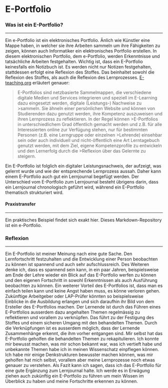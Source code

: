# E-Portfolio

### Was ist ein E-Portfolio?
-------
Ein e-Portfolio ist ein elektronisches Portfolio. Änlich wie Künstler eine Mappe haben, in welcher sie ihre Arbeiten sammeln um ihre Fähigkeiten zu zeigen, können auch Informatiker ein elektronisches Portfolio erstellen.
In diesem elektronischen Portfolio, dem e-Portfolio, werden Erkenntnisse und tatsächliche Arbeiten festgehalten. Wichtig ist, dass ein E-Portfolio keinesfalls ein Notizbuch ist. Es werden nicht nur Notizen festgehalten, stattdessen erfolgt eine Reflexion des Stoffes. Das beinhaltet sowohl die Reflexion des Stoffes, als auch die Reflexion des Lernprozesses. [E-teaching.org](https://www.e-teaching.org/lehrszenarien/pruefung/pruefungsform/eportfolio) erläutert genauer: 

>E-Portfolios sind netzbasierte Sammelmappen, die verschiedene digitale Medien und Services integrieren und speziell im E-Learning dazu eingesetzt werden, digitale (Leistungs-) Nachweise zu >sammeln. Sie ähneln einer persönlichen Website und können von Studierenden dazu genutzt werden, ihre Kompetenz auszuweisen und ihren Lernprozess zu reflektieren. In der Regel können >E-Portfolios in unterschiedlichem Grad öffentlich gemacht werden und z.B. für alle Interessierten online zur Verfügung stehen, nur für bestimmten Personen (z.B. eine Lerngruppe oder einzelnen >Lehrende) einsehbar sein oder auch individuell und nicht-öffentlich eine Art Lerntagebuch genutzt werden, mit dem Ziel, eigene Kompetenzprofile zu entwickeln und den Lernerfolg durch die >Reflexion über das Gelernte zu steigern.

Ein E-Portfolio ist folglich ein digitaler Leistungsnachweis, der aufzeigt, was gelernt wurde und wie der entsprechende Lernprozess aussah. Daher kann einem E-Portfolio auch gut ein Lernjournal begefügt werden. Der Unterschied vom E-Portfolio zum Lernjournal besteht übrigens darin, dass ein Lernjournal chronologisch geführt wird, während ein E-Portfolio thematisch strukturiert wird. 

#### Praxistransfer
-------
Ein praktisches Beispiel findet sich exakt hier. Dieses Markdown-Repository ist ein e-Portfolio. 

### Reflexion
-------
Ein E-Portfolio ist meiner Meinung nach eine gute Sache. Den Lernfortschritt festzuhalten und die Entwicklung einer Person beobachten zu können ist spannend und auch sehr aufschlussreich. Des Weiteren denke ich, dass es spannend sein kann, in ein paar Jahren, beispielsweise am Ende der Lehre wieder ein Blick auf das E-Portfolio werfen zu können und den eigenen Fortschritt in sowohl Erkenntnissen als auch Ausführung beobachten zu können. 
Ein weiterer Vorteil des E-Portfolios ist, dass man es einfach teilen kann und keine Angst haben muss, es könne verloren gehen. Zukünftige Arbeitgeber oder LAP-Prüfer könnten so beispielsweise Einblicke in die Ausbildung erlangen und sich daraufhin ihr Bild von dem Ersteller des E-Portfolios machen.
Der Lernende ist durch das Führen eines E-Portfolios ausserdem dazu angehalten Themen regelmässig zu reflektieren und vorallem zu verknüpfen. Das führt zu der Festigung des Stoffes und einem sicheren Umgang mit den behandelten Themen. Durch die Verknüpfungen ist es ausserdem möglich, dass der Lernende Zusammenhänge erkennt, die ihm vorher entgangen sind. 
Mir selbst hat das E-Portfolio geholfen die behandelten Themen zu rekapitulieren. Ich konnte mir bewusst machen, was mir schon bekannt war, was ich vertieft habe und unbekannte Themen habe ich in meinen Wissenschatz einpflegen können. Ich habe mir einige Denkstrukturen bewusster machen können, was mir geholfen hat mich selbst, vorallem aber meine Lernprozesse noch etwas genauer zu verstehen.
Als Fazit kann ich sagen, dass ich das E-Portfolio für eine gute Ergänzung zum Lernjournal halte. Ich werde es in Erwägung ziehen auch zukünftig ein E-Portfolio zu führen um mein Wissen im Überblick zu haben und meine Fortschritte erkennen zu können. 
